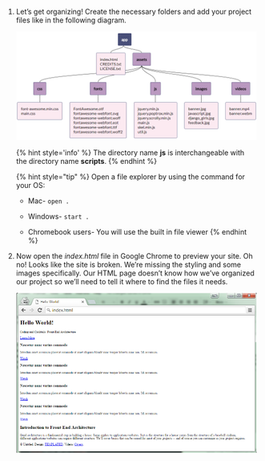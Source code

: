 1. Let’s get organizing! Create the necessary folders and add your project files like in the following diagram.

   ![](images/file-diagram.png)

   {% hint style='info' %}
The directory name **js** is interchangeable with the directory name **scripts**.
   {% endhint %}

   {% hint style="tip" %}
Open a file explorer by using the command for your OS:
   - Mac- `open .` <i class="fa fa-share fa-rotate-180"></i>

   - Windows- `start .` <i class="fa fa-share fa-rotate-180"></i>

   - Chromebook users- You will use the built in file viewer
  {% endhint %}

1. Now open the _index.html_ file in Google Chrome to preview your site. Oh no! Looks like the site is broken. We’re missing the styling and some images specifically. Our HTML page doesn’t know how we’ve organized our project so we’ll need to tell it where to find the files it needs.
   
   ![](images/preview.png)

